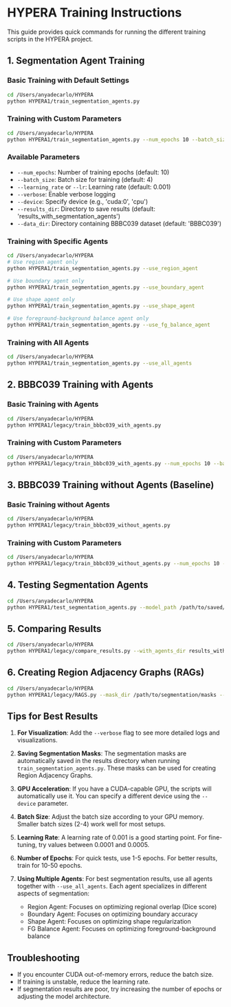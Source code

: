 # HYPERA Training Instructions

This guide provides quick commands for running the different training scripts in the HYPERA project.

## 1. Segmentation Agent Training

### Basic Training with Default Settings
```bash
cd /Users/anyadecarlo/HYPERA
python HYPERA1/train_segmentation_agents.py
```

### Training with Custom Parameters
```bash
cd /Users/anyadecarlo/HYPERA
python HYPERA1/train_segmentation_agents.py --num_epochs 10 --batch_size 4 --learning_rate 0.001 --verbose
```

### Available Parameters
- `--num_epochs`: Number of training epochs (default: 10)
- `--batch_size`: Batch size for training (default: 4)
- `--learning_rate` or `--lr`: Learning rate (default: 0.001)
- `--verbose`: Enable verbose logging
- `--device`: Specify device (e.g., 'cuda:0', 'cpu')
- `--results_dir`: Directory to save results (default: 'results_with_segmentation_agents')
- `--data_dir`: Directory containing BBBC039 dataset (default: 'BBBC039')

### Training with Specific Agents
```bash
cd /Users/anyadecarlo/HYPERA
# Use region agent only
python HYPERA1/train_segmentation_agents.py --use_region_agent

# Use boundary agent only
python HYPERA1/train_segmentation_agents.py --use_boundary_agent

# Use shape agent only
python HYPERA1/train_segmentation_agents.py --use_shape_agent

# Use foreground-background balance agent only
python HYPERA1/train_segmentation_agents.py --use_fg_balance_agent
```

### Training with All Agents
```bash
cd /Users/anyadecarlo/HYPERA
python HYPERA1/train_segmentation_agents.py --use_all_agents
```

## 2. BBBC039 Training with Agents

### Basic Training with Agents
```bash
cd /Users/anyadecarlo/HYPERA
python HYPERA1/legacy/train_bbbc039_with_agents.py
```

### Training with Custom Parameters
```bash
cd /Users/anyadecarlo/HYPERA
python HYPERA1/legacy/train_bbbc039_with_agents.py --num_epochs 10 --batch_size 4 --learning_rate 0.001 --verbose
```

## 3. BBBC039 Training without Agents (Baseline)

### Basic Training without Agents
```bash
cd /Users/anyadecarlo/HYPERA
python HYPERA1/legacy/train_bbbc039_without_agents.py
```

### Training with Custom Parameters
```bash
cd /Users/anyadecarlo/HYPERA
python HYPERA1/legacy/train_bbbc039_without_agents.py --num_epochs 10 --batch_size 4 --learning_rate 0.001 --verbose
```

## 4. Testing Segmentation Agents

```bash
cd /Users/anyadecarlo/HYPERA
python HYPERA1/test_segmentation_agents.py --model_path /path/to/saved/model.pth
```

## 5. Comparing Results

```bash
cd /Users/anyadecarlo/HYPERA
python HYPERA1/legacy/compare_results.py --with_agents_dir results_with_agents --without_agents_dir results_no_agent
```

## 6. Creating Region Adjacency Graphs (RAGs)

```bash
cd /Users/anyadecarlo/HYPERA
python HYPERA1/legacy/RAGS.py --mask_dir /path/to/segmentation/masks --output_dir /path/to/output
```

## Tips for Best Results

1. **For Visualization**: Add the `--verbose` flag to see more detailed logs and visualizations.

2. **Saving Segmentation Masks**: The segmentation masks are automatically saved in the results directory when running `train_segmentation_agents.py`. These masks can be used for creating Region Adjacency Graphs.

3. **GPU Acceleration**: If you have a CUDA-capable GPU, the scripts will automatically use it. You can specify a different device using the `--device` parameter.

4. **Batch Size**: Adjust the batch size according to your GPU memory. Smaller batch sizes (2-4) work well for most setups.

5. **Learning Rate**: A learning rate of 0.001 is a good starting point. For fine-tuning, try values between 0.0001 and 0.0005.

6. **Number of Epochs**: For quick tests, use 1-5 epochs. For better results, train for 10-50 epochs.

7. **Using Multiple Agents**: For best segmentation results, use all agents together with `--use_all_agents`. Each agent specializes in different aspects of segmentation:
   - Region Agent: Focuses on optimizing regional overlap (Dice score)
   - Boundary Agent: Focuses on optimizing boundary accuracy
   - Shape Agent: Focuses on optimizing shape regularization
   - FG Balance Agent: Focuses on optimizing foreground-background balance

## Troubleshooting

- If you encounter CUDA out-of-memory errors, reduce the batch size.
- If training is unstable, reduce the learning rate.
- If segmentation results are poor, try increasing the number of epochs or adjusting the model architecture.
